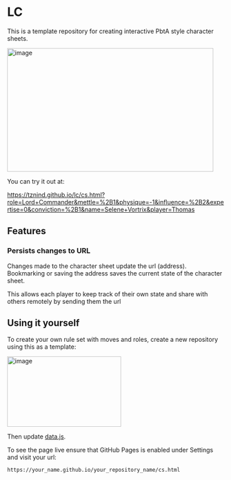 # LC
This is a template repository for creating interactive PbtA style character sheets.

<img width="478" height="286" alt="image" src="https://github.com/user-attachments/assets/02a1f67c-de79-4e7e-a043-8e90e0f645f2" />

You can try it out at:

https://tznind.github.io/lc/cs.html?role=Lord+Commander&mettle=%2B1&physique=-1&influence=%2B2&expertise=0&conviction=%2B1&name=Selene+Vortrix&player=Thomas

## Features

### Persists changes to URL
Changes made to the character sheet update the url (address). Bookmarking or saving the address saves the current state of the character sheet.

This allows each player to keep track of their own state and share with others remotely by sending them the url

## Using it yourself

To create your own rule set with moves and roles, create a new repository using this as a template:

<img width="264" height="163" alt="image" src="https://github.com/user-attachments/assets/6c97f925-6db8-4687-ba26-101705bf736e" />

Then update [data.js](./data.js).

To see the page live ensure that GitHub Pages is enabled under Settings and visit your url:
```
https://your_name.github.io/your_repository_name/cs.html
```
